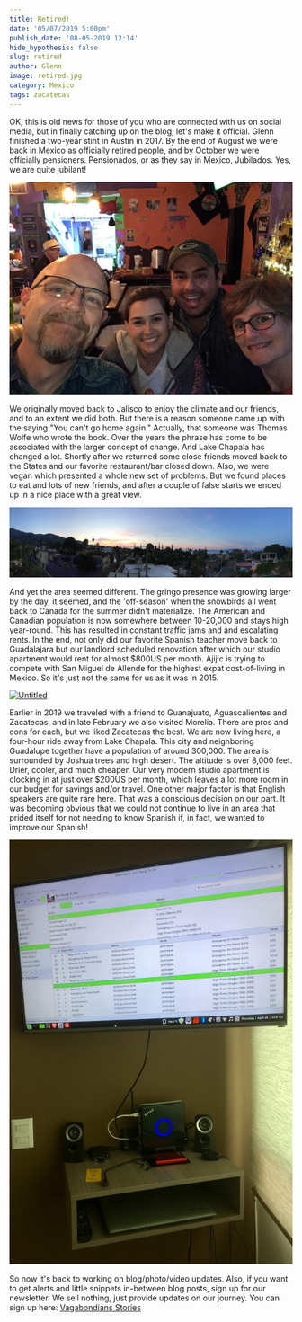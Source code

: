 ```yaml
---
title: Retired!
date: '05/07/2019 5:00pm'
publish_date: '08-05-2019 12:14'
hide_hypothesis: false
slug: retired
author: Glenn
image: retired.jpg
category: Mexico
tags: zacatecas
---
```


OK, this is old news for those of you who are connected with us on social media, but in finally catching up on the blog, let's make it official. Glenn finished a two-year stint in Austin in 2017. By the end of August we were back in Mexico as officially retired people, and by October we were officially pensioners. Pensionados, or as they say in Mexico, Jubilados. Yes, we are quite jubilant!

![Back at our home on the lake](justchillin.JPG)

We originally moved back to Jalisco to enjoy the climate and our friends, and to an extent we did both. But there is a reason someone came up with the saying "You can't go home again." Actually, that someone was Thomas Wolfe who wrote the book. Over the years the phrase has come to be associated with the larger concept of change. And Lake Chapala has changed a lot. Shortly after we returned some close friends moved back to the States and our favorite restaurant/bar closed down. Also, we were vegan which presented a whole new set of problems. But we found places to eat and lots of new friends, and after a couple of false starts we ended up in a nice place with a great view.

![Pizza penthouse](pizzapenthouse.JPG)

And yet the area seemed different. The gringo presence was growing larger by the day, it seemed, and the 'off-season' when the snowbirds all went back to Canada for the summer didn't materialize. The American and Canadian population is now somewhere between 10-20,000 and stays high year-round. This has resulted in constant traffic jams and and escalating rents. In the end, not only did our favorite Spanish teacher move back to Guadalajara but our landlord scheduled renovation after which our studio apartment would rent for almost $800US per month. Ajijic is trying to compete with San Miguel de Allende for the highest expat cost-of-living in Mexico. So it's just not the same for us as it was in 2015.

<a data-flickr-embed="true"  href="https://www.flickr.com/photos/vagabondians/46235598555/in/album-72157706742911425/" title="Untitled"><img src="https://live.staticflickr.com/7803/46235598555_682439e4c8_b.jpg" width="1024" height="768" alt="Untitled"></a><script async src="//embedr.flickr.com/assets/client-code.js" charset="utf-8"></script>

Earlier in 2019 we traveled with a friend to Guanajuato, Aguascalientes and Zacatecas, and in late February we also visited Morelia. There are pros and cons for each, but we liked Zacatecas the best. We are now living here, a four-hour ride away from Lake Chapala. This city and neighboring Guadalupe together have a population of around 300,000. The area is surrounded by Joshua trees and high desert. The altitude is over 8,000 feet. Drier, cooler, and much cheaper. Our very modern studio apartment is clocking in at just over $200US per month, which leaves a lot more room in our budget for savings and/or travel. One other major factor is that English speakers are quite rare here. That was a conscious decision on our part. It was becoming obvious that we could not continue to live in an area that prided itself for not needing to know Spanish if, in fact, we wanted to improve our Spanish!

![new mini-pc](zbox.JPG)

So now it's back to working on blog/photo/video updates. Also, if you want to get alerts and little snippets in-between blog posts, sign up for our newsletter. We sell nothing, just provide updates on our journey. You can sign up here: [Vagabondians Stories](https://vagabondians.substack.com/)